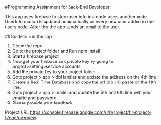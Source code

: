 #Programming Assignment for Back-End Developer


This app uses firebase to store user info in a node users
another node UserInformation is updated automatically on every
new user added to the users node.
After this the app sends an email to the user.

##Guide to run the app

1. Clone the repo
2. Go to the project folder and Run npm install
3. Start a firebase project
4. Now get your firebase sdk private key by going to project>setting>service accounts
5. Add the private key to your project folder
6. Goto project > app > dbHandler and update the address on the 4th line 
7. Create a Real Time Database and copy the url (db url) paste on the  11th line.
8. Goto project > app > mailer and update the 5th and 6th line with your emailid and password
9. Please provide your feedback.

Project URL https://console.firebase.google.com/u/0/project/fir-project-f7eae/overview
